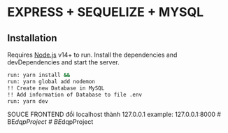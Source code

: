# EXPRESS + SEQUELIZE + MYSQL

## Installation

Requires [Node.js](https://nodejs.org/) v14+ to run.
Install the dependencies and devDependencies and start the server.
```sh
run: yarn install &&
run: yarn global add nodemon
!! Create new Database in MySQL
!! Add information of Database to file .env 
run: yarn dev
```

SOUCE FRONTEND đổi localhost thành 127.0.0.1 example: 127.0.0.1:8000
#   B E _ d q p P r o j e c t  
 #   B E _ d q p P r o j e c t  
 